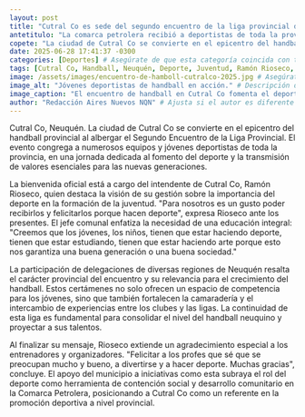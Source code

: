 ```yaml
---
layout: post
title: "Cutral Co es sede del segundo encuentro de la liga provincial de handball, promoviendo valores y desarrollo juvenil."
antetitulo: "La comarca petrolera recibió a deportistas de toda la provincia."
copete: "La ciudad de Cutral Co se convierte en el epicentro del handball provincial al albergar el Segundo Encuentro de la Liga Provincial. El evento congrega a numerosos equipos y jóvenes deportistas de toda la provincia, en una jornada dedicada al fomento del deporte y la transmisión de valores esenciales para las nuevas generaciones."
date: 2025-06-28 17:41:37 -0300
categories: [Deportes] # Asegúrate de que esta categoría coincida con tu sección "Deportes"
tags: [Cutral Co, Handball, Neuquén, Deporte, Juventud, Ramón Rioseco, Comarca Petrolera]
image: /assets/images/encuentro-de-hamboll-cutralco-2025.jpg # Asegúrate de que esta sea la ruta correcta a tu imagen. Considera 400px de ancho por 225px de alto (proporción 16:9). [cite: 2025-06-07]
image_alt: "Jóvenes deportistas de handball en acción." # Descripción de la imagen para accesibilidad
image_caption: "El encuentro de handball en Cutral Co fomenta el deporte y la formación de los jóvenes." # Leyenda para la imagen
author: "Redacción Aires Nuevos NQN" # Ajusta si el autor es diferente
---
```


Cutral Co, Neuquén. La ciudad de Cutral Co se convierte en el epicentro del handball provincial al albergar el Segundo Encuentro de la Liga Provincial. El evento congrega a numerosos equipos y jóvenes deportistas de toda la provincia, en una jornada dedicada al fomento del deporte y la transmisión de valores esenciales para las nuevas generaciones.

La bienvenida oficial está a cargo del intendente de Cutral Co, Ramón Rioseco, quien destaca la visión de su gestión sobre la importancia del deporte en la formación de la juventud. "Para nosotros es un gusto poder recibirlos y felicitarlos porque hacen deporte", expresa Rioseco ante los presentes. El jefe comunal enfatiza la necesidad de una educación integral: "Creemos que los jóvenes, los niños, tienen que estar haciendo deporte, tienen que estar estudiando, tienen que estar haciendo arte porque esto nos garantiza una buena generación o una buena sociedad."

La participación de delegaciones de diversas regiones de Neuquén resalta el carácter provincial del encuentro y su relevancia para el crecimiento del handball. Estos certámenes no solo ofrecen un espacio de competencia para los jóvenes, sino que también fortalecen la camaradería y el intercambio de experiencias entre los clubes y las ligas. La continuidad de esta liga es fundamental para consolidar el nivel del handball neuquino y proyectar a sus talentos.

Al finalizar su mensaje, Rioseco extiende un agradecimiento especial a los entrenadores y organizadores. "Felicitar a los profes que sé que se preocupan mucho y bueno, a divertirse y a hacer deporte. Muchas gracias", concluye. El apoyo del municipio a iniciativas como esta subraya el rol del deporte como herramienta de contención social y desarrollo comunitario en la Comarca Petrolera, posicionando a Cutral Co como un referente en la promoción deportiva a nivel provincial.